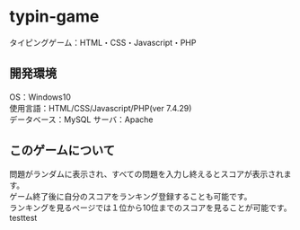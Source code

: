 # typin-game
タイピングゲーム：HTML・CSS・Javascript・PHP

## 開発環境
OS：Windows10  
使用言語：HTML/CSS/Javascript/PHP(ver 7.4.29)  
データベース：MySQL
サーバ：Apache


## このゲームについて
問題がランダムに表示され、すべての問題を入力し終えるとスコアが表示されます。  
ゲーム終了後に自分のスコアをランキング登録することも可能です。  
ランキングを見るページでは１位から10位までのスコアを見ることが可能です。testtest
